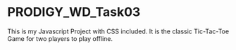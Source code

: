 # PRODIGY_WD_Task03
This is my Javascript Project with CSS included. It is the classic Tic-Tac-Toe Game for two players to play offline.

